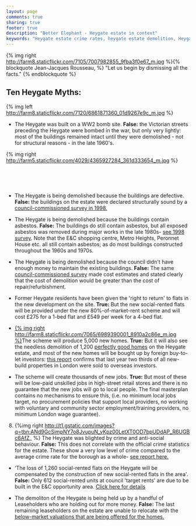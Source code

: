 ```yaml
---
layout: page
comments: true
sharing: true
footer: true
description: "Better Elephant - Heygate estate in context"
keywords: "Heygate estate crime rates, heygate estate demolition, Heygate estate anti-social behaviour, Heygate estate filming"
---
```


{% img right http://farm8.staticflickr.com/7105/7007982855_9fba3f0e67_m.jpg %}{% blockquote Jean-Jacques Rousseau,    %} 
"Let us begin by dismissing all the facts."
{% endblockquote %} 

Ten Heygate Myths:
----------------------

{% img left http://farm8.staticflickr.com/7120/6861871360_01d9267e9c_m.jpg %}

* The Heygate was built on a WW2 bomb site. __False:__ the Victorian streets preceding the Heygate were bombed in the war, but only very lightly: most of the buildings remained intact until they were demolished - not for structural reasons - in the late 1960's.

{% img right http://farm5.staticflickr.com/4029/4365927284_361d333654_m.jpg %}

<br>
<br>
<br>

* The Heygate is being demolished because the buildings are defective. __False:__ the buildings on the estate were declared structurally sound by a [council-commissioned survey in 1998.](http://heygate.heroku.com/monthly-roundup/1998-allot-and-max-survey)

* The Heygate is being demolished because the buildings contain asbestos. __False:__ The buildings do still contain asbestos, but all exposed asbestos was removed during major works in the late 1980s- [see 1998 survey](http://heygate.heroku.com/monthly-roundup/1998-allot-and-max-survey). Note that the E&C shopping centre, Metro Heights, Peronnet House etc. all still contain asbestos; as do most buildings constructed throughout the 1960s and 1970s.  

* The Heygate is being demolished because the council didn't have enough money to maintain the existing buildings. __False:__ The same [council-commissioned survey](http://heygate.heroku.com/monthly-roundup/1998-allot-and-max-survey) made cost estimates and stated clearly that the cost of demolition would be greater than the cost of repair/refurbishment.

* Former Heygate residents have been given the 'right to return' to flats in the new development on the site. __True:__ But the new social-rented flats will be provided under the new 80%-of-market-rent scheme and will cost £275 for a 1-bed flat and £549 per week for a 4-bed flat.

* [{% img right http://farm8.staticflickr.com/7065/6989390001_8910a2c86e_m.jpg %}](http://farm8.staticflickr.com/7065/6989390001_8910a2c86e_b.jpg)The scheme will produce 5,000 new homes. __True:__ But it will also see the needless demolition of 1,200 [perfectly good homes](http://www.thisislondon.co.uk/news/why-pull-down-a-perfectly-good-housing-estate-asks-its-architect-6575907.html) on the Heygate estate, and most of the new homes will be bought up by foreign buy-to-let investors: [this report](http://www.savills.co.uk/promotions/research.aspx?document=http://pdf.euro.savills.co.uk/spotlight-on/spotlight-on-the-world-in-new-london.pdf?response=no) confirms that last year two thirds of all new-build properties in London were sold to overseas investors. 

* The scheme will create thousands of new jobs. __True:__ But most of these will be low-paid unskilled jobs in high-street retail stores and there is no guarantee that the new jobs will go to local people. The final masterplan contains no mechanisms to ensure this, (i.e. no minimum local jobs target, no procurement policies that support local providers, no working with voluntary and community sector employment/training providers, no minimum London wage guarantee).
 
8. {%img right http://t1.gstatic.com/images?q=tbn:ANd9GcSimpNY7o8JvupuN_vKpz00LetXT0OD7bpUDdAP_R6UGBc6AfZ_ %} The Heygate was blighted by crime and anti-social behaviour. __False:__ This does not correlate with the official crime statistics for the estate. These show a very low level of crime compared to the average crime rate for the borough as a whole- [see report here.](https://docs.google.com/open?id=1srUGOusG5cLWiPbVVijBPUcW7VaIALpbg9g-dj1BRC6vtVY3c7tNEW9pjJvx)

* ‘The loss of 1,260 social-rented flats on the Heygate will be compensated by the construction of new social-rented flats in the area'.
__False:__ Only 612 social-rented units at council 'target rents' are due to be built in the E&C opportunity area. [Click here for details](https://docs.google.com/presentation/pub?id=1HyKPHT0Hdjausk-B6GBUppzlBlSRNpclulVD9DwhC5w&start=false&loop=false&delayms=3000#slide=id.p11)

* The demoliton of the Heygate is being held up by a handful of Leaseholders who are holding out for more money. __False:__ The last remaining leaseholders on the estate are unable to relocate with the [below-market valuations that are being offered for the homes.](http://halag.wordpress.com/Rachmanism)

